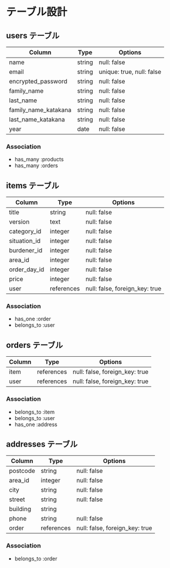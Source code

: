 # テーブル設計

## users テーブル

| Column               | Type   | Options                   |
| -------------------- | ------ | ------------------------- |
| name                 | string | null: false               |
| email                | string | unique: true, null: false |
| encrypted_password   | string | null: false               |
| family_name          | string | null: false               |
| last_name            | string | null: false               |
| family_name_katakana | string | null: false               |
| last_name_katakana   | string | null: false               |
| year                 | date   | null: false               |

### Association

- has_many :products
- has_many :orders

## items テーブル

| Column       | Type       | Options                        |
| ------------ | ---------- | ------------------------------ |
| title        | string     | null: false                    |
| version      | text       | null: false                    |
| category_id  | integer    | null: false                    |
| situation_id | integer    | null: false                    |
| burdener_id  | integer    | null: false                    |
| area_id      | integer    | null: false                    |
| order_day_id | integer    | null: false                    |
| price        | integer    | null: false                    |
| user         | references | null: false, foreign_key: true |

### Association

- has_one :order
- belongs_to :user

## orders テーブル

| Column | Type       | Options                        |
| ------ | -----------| ------------------------------ |
| item   | references | null: false, foreign_key: true |
| user   | references | null: false, foreign_key: true |

### Association

- belongs_to :item
- belongs_to :user
- has_one :address

## addresses テーブル

| Column   | Type       | Options                        |
| -------- | ---------- | ------------------------------ |
| postcode | string     | null: false                    |
| area_id  | integer    | null: false                   |
| city     | string     | null: false                    |
| street   | string     | null: false                    |
| building | string     |                                |
| phone    | string     | null: false                    |
| order    | references | null: false, foreign_key: true |

### Association

- belongs_to :order
